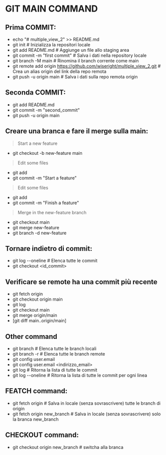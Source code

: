 # GIT MAIN COMMAND

## Prima COMMIT:
- echo "# multiple_view_2" >> README.md
- git init   # Inizializza la repositori locale
- git add README.md   # Aggiunge un file allo staging area
- git commit -m "first commit"   # Salva i dati nella repository locale
- git branch -M main   # Rinomina il branch corrente come main
- git remote add origin https://github.com/wiseright/multiple_view_2.git    # Crea un alias origin del link della repo remota
- git push -u origin main   # Salva i dati sulla repo remota origin

## Seconda COMMIT:
- git add README.md
- git commit -m "second_commit"
- git push -u origin main

## Creare una branca e fare il merge sulla main:
> Start a new feature
- git checkout -b new-feature main
> Edit some files
- git add <file>
- git commit -m "Start a feature"
> Edit some files
- git add <file>
- git commit -m "Finish a feature"
> Merge in the new-feature branch
- git checkout main
- git merge new-feature
- git branch -d new-feature

## Tornare indietro di commit:
- git log --oneline   # Elenca tutte le commit
- git checkout <id_commit>

## Verificare se remote ha una commit più recente
- git fetch origin
- git checkout origin main
- git log
- git checkout main
- git merge origin/main
- [git diff main..origin/main]

## Other command
- git branch   # Elenca tutte le branch locali
- git branch   -r   # Elenca tutte le branch remote
- git config user.email
- git config user.email <indirizzo_email>
- git log   # Ritorna la lista di tutte le commit
- git log --oneline   # Ritorna la lista di tutte le commit per ogni linea

## FEATCH command:
- git fetch origin    # Salva in locale (senza sovrascrivere) tutte le branch di origin 
- git fetch origin  new_branch  # Salva in locale (senza sovrascrivere) solo la branca new_branch

## CHECKOUT command:
- git checkout origin new_branch   # switcha alla branca
